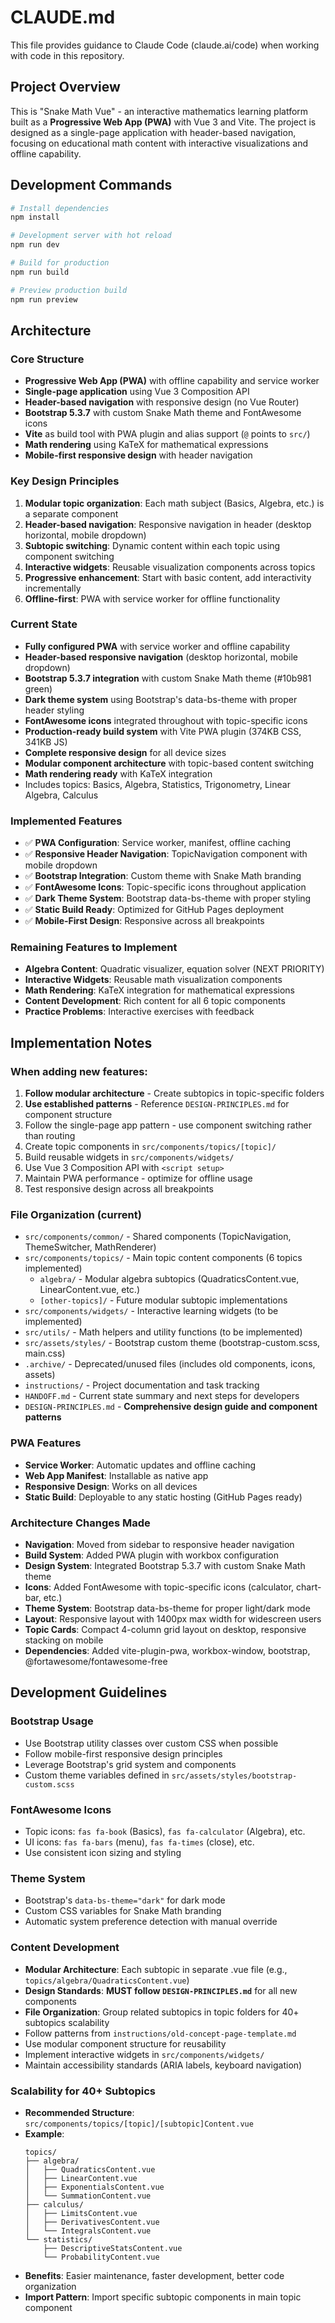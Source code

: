 # CLAUDE.md

This file provides guidance to Claude Code (claude.ai/code) when working with code in this repository.

## Project Overview

This is "Snake Math Vue" - an interactive mathematics learning platform built as a **Progressive Web App (PWA)** with Vue 3 and Vite. The project is designed as a single-page application with header-based navigation, focusing on educational math content with interactive visualizations and offline capability.

## Development Commands

```bash
# Install dependencies
npm install

# Development server with hot reload
npm run dev

# Build for production
npm run build

# Preview production build
npm run preview
```

## Architecture

### Core Structure
- **Progressive Web App (PWA)** with offline capability and service worker
- **Single-page application** using Vue 3 Composition API
- **Header-based navigation** with responsive design (no Vue Router)
- **Bootstrap 5.3.7** with custom Snake Math theme and FontAwesome icons
- **Vite** as build tool with PWA plugin and alias support (`@` points to `src/`)
- **Math rendering** using KaTeX for mathematical expressions
- **Mobile-first responsive design** with header navigation

### Key Design Principles
1. **Modular topic organization**: Each math subject (Basics, Algebra, etc.) is a separate component
2. **Header-based navigation**: Responsive navigation in header (desktop horizontal, mobile dropdown)
3. **Subtopic switching**: Dynamic content within each topic using component switching
4. **Interactive widgets**: Reusable visualization components across topics
5. **Progressive enhancement**: Start with basic content, add interactivity incrementally
6. **Offline-first**: PWA with service worker for offline functionality

### Current State
- **Fully configured PWA** with service worker and offline capability
- **Header-based responsive navigation** (desktop horizontal, mobile dropdown)
- **Bootstrap 5.3.7 integration** with custom Snake Math theme (#10b981 green)
- **Dark theme system** using Bootstrap's data-bs-theme with proper header styling
- **FontAwesome icons** integrated throughout with topic-specific icons
- **Production-ready build system** with Vite PWA plugin (374KB CSS, 341KB JS)
- **Complete responsive design** for all device sizes
- **Modular component architecture** with topic-based content switching
- **Math rendering ready** with KaTeX integration
- Includes topics: Basics, Algebra, Statistics, Trigonometry, Linear Algebra, Calculus

### Implemented Features
- ✅ **PWA Configuration**: Service worker, manifest, offline caching
- ✅ **Responsive Header Navigation**: TopicNavigation component with mobile dropdown
- ✅ **Bootstrap Integration**: Custom theme with Snake Math branding
- ✅ **FontAwesome Icons**: Topic-specific icons throughout application
- ✅ **Dark Theme System**: Bootstrap data-bs-theme with proper styling
- ✅ **Static Build Ready**: Optimized for GitHub Pages deployment
- ✅ **Mobile-First Design**: Responsive across all breakpoints

### Remaining Features to Implement
- **Algebra Content**: Quadratic visualizer, equation solver (NEXT PRIORITY)
- **Interactive Widgets**: Reusable math visualization components
- **Math Rendering**: KaTeX integration for mathematical expressions
- **Content Development**: Rich content for all 6 topic components
- **Practice Problems**: Interactive exercises with feedback

## Implementation Notes

### When adding new features:
1. **Follow modular architecture** - Create subtopics in topic-specific folders
2. **Use established patterns** - Reference `DESIGN-PRINCIPLES.md` for component structure
3. Follow the single-page app pattern - use component switching rather than routing
4. Create topic components in `src/components/topics/[topic]/`
5. Build reusable widgets in `src/components/widgets/`
6. Use Vue 3 Composition API with `<script setup>`
7. Maintain PWA performance - optimize for offline usage
8. Test responsive design across all breakpoints

### File Organization (current)
- `src/components/common/` - Shared components (TopicNavigation, ThemeSwitcher, MathRenderer)
- `src/components/topics/` - Main topic content components (6 topics implemented)
  - `algebra/` - Modular algebra subtopics (QuadraticsContent.vue, LinearContent.vue, etc.)
  - `[other-topics]/` - Future modular subtopic implementations
- `src/components/widgets/` - Interactive learning widgets (to be implemented)
- `src/utils/` - Math helpers and utility functions (to be implemented)
- `src/assets/styles/` - Bootstrap custom theme (bootstrap-custom.scss, main.css)
- `.archive/` - Deprecated/unused files (includes old components, icons, assets)
- `instructions/` - Project documentation and task tracking
- `HANDOFF.md` - Current state summary and next steps for developers
- `DESIGN-PRINCIPLES.md` - **Comprehensive design guide and component patterns**

### PWA Features
- **Service Worker**: Automatic updates and offline caching
- **Web App Manifest**: Installable as native app
- **Responsive Design**: Works on all devices
- **Static Build**: Deployable to any static hosting (GitHub Pages ready)

### Architecture Changes Made
- **Navigation**: Moved from sidebar to responsive header navigation
- **Build System**: Added PWA plugin with workbox configuration
- **Design System**: Integrated Bootstrap 5.3.7 with custom Snake Math theme
- **Icons**: Added FontAwesome with topic-specific icons (calculator, chart-bar, etc.)
- **Theme System**: Bootstrap data-bs-theme for proper light/dark mode
- **Layout**: Responsive layout with 1400px max width for widescreen users
- **Topic Cards**: Compact 4-column grid layout on desktop, responsive stacking on mobile
- **Dependencies**: Added vite-plugin-pwa, workbox-window, bootstrap, @fortawesome/fontawesome-free

## Development Guidelines

### Bootstrap Usage
- Use Bootstrap utility classes over custom CSS when possible
- Follow mobile-first responsive design principles
- Leverage Bootstrap's grid system and components
- Custom theme variables defined in `src/assets/styles/bootstrap-custom.scss`

### FontAwesome Icons
- Topic icons: `fas fa-book` (Basics), `fas fa-calculator` (Algebra), etc.
- UI icons: `fas fa-bars` (menu), `fas fa-times` (close), etc.
- Use consistent icon sizing and styling

### Theme System
- Bootstrap's `data-bs-theme="dark"` for dark mode
- Custom CSS variables for Snake Math branding
- Automatic system preference detection with manual override

### Content Development
- **Modular Architecture**: Each subtopic in separate .vue file (e.g., `topics/algebra/QuadraticsContent.vue`)
- **Design Standards**: **MUST follow `DESIGN-PRINCIPLES.md`** for all new components
- **File Organization**: Group related subtopics in topic folders for 40+ subtopics scalability
- Follow patterns from `instructions/old-concept-page-template.md`
- Use modular component structure for reusability
- Implement interactive widgets in `src/components/widgets/`
- Maintain accessibility standards (ARIA labels, keyboard navigation)

### Scalability for 40+ Subtopics
- **Recommended Structure**: `src/components/topics/[topic]/[subtopic]Content.vue`
- **Example**: 
  ```
  topics/
  ├── algebra/
  │   ├── QuadraticsContent.vue
  │   ├── LinearContent.vue  
  │   ├── ExponentialsContent.vue
  │   └── SummationContent.vue
  ├── calculus/
  │   ├── LimitsContent.vue
  │   ├── DerivativesContent.vue
  │   └── IntegralsContent.vue
  └── statistics/
      ├── DescriptiveStatsContent.vue
      └── ProbabilityContent.vue
  ```
- **Benefits**: Easier maintenance, faster development, better code organization
- **Import Pattern**: Import specific subtopic components in main topic component